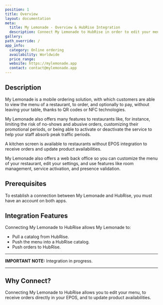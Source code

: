 ```yaml
---
position: 1
title: Overview
layout: documentation
meta:
  title: My Lemonade - Overview & HubRise Integration
  description: Connect My Lemonade to HubRise in order to edit your menu, to manage orders, and to update product availabilities.
gallery:
path_override: /
app_info:
  category: Online ordering
  availability: Worldwide
  price_range:
  website: https://mylemonade.app
  contact: contact@mylemonade.app
---
```


## Description

My Lemonade is a mobile ordering solution, with which customers are able to view the menu of a restaurant, to order, and optionally to pay, without leaving your table, thanks to QR codes or NFC technologies.

My Lemonade also offers many features to restaurants like, for instance, limiting the risk of no-shows and abusive orders, customizing their promotional periods, or being able to activate or deactivate the service to help your staff absorb peak traffic periods.

A kitchen screen is available to restaurants without EPOS integration to receive orders and update product availabilities.

My Lemonade also offers a web back office so you can customize the menu of your restaurant, edit your settings, and use features like room management, service activation, and presence validation.

## Prerequisites

To establish a connection between My Lemonade and HubRise, you must have an account on both apps.

## Integration Features

Connecting My Lemonade to HubRise allows My Lemonade to:

- Pull a catalog from HubRise.
- Push the menu into a HubRise catalog.
- Push orders to HubRise.

---

**IMPORTANT NOTE:** Integration in progress.

---

## Why Connect?

Connecting My Lemonade to HubRise allows you to edit your menu, to receive orders directly in your EPOS, and to update product availabilities.
